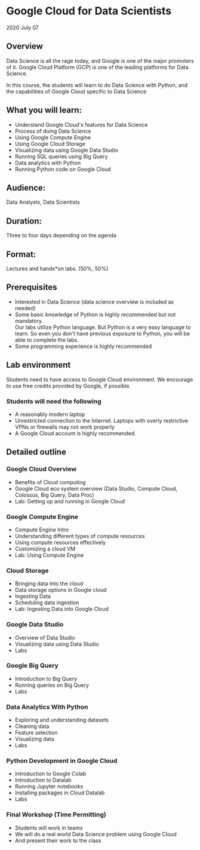 # Google Cloud for Data Scientists
2020 July 07

## Overview
Data Science is all the rage today, and Google is one of the major promoters of it. Google Cloud Platform (GCP) is one of the leading platforms for Data Science.

In this course, the students will learn to do Data Science with Python,  and the capabilities of Google Cloud specific to Data Science

## What you will learn:
* Understand Google Cloud's features for Data Science
* Process of doing Data Science
* Using Google Compute Engine
* Using Google Cloud Storage
* Visualizing data using Google Data Studio
* Running SQL queries using Big Query
* Data analytics with Python
* Running Python code on Google Cloud

## Audience:
Data Analysts, Data Scientists

## Duration:
Three to four days depending on the agenda

## Format:
Lectures and hands*on labs. (50%, 50%)

## Prerequisites
* Interested in Data Science (data science overview is included as needed)
* Some basic knowledge of Python is highly recommended but not mandatory.  
  Our labs utilize Python language.  But Python is a very easy language to learn. So even you don't have previous exposure to Python, you will be able to complete the labs.
* Some programming experience is highly recommended

## Lab environment
Students need to have access to Google Cloud environment.  We encourage to use free credits provided by Google, if possible.

### Students will need the following
* A reasonably modern laptop
* Unrestricted connection to the Internet.  Laptops with overly restrictive VPNs or firewalls may not work properly
* A Google Cloud account is highly recommended.


## Detailed outline

### Google Cloud Overview
* Benefits of Cloud computing
* Google Cloud eco system overview (Data Studio, Compute Cloud, Colossus, Big Query, Data Proc)
* Lab: Getting up and running in Google Cloud

### Google Compute Engine
* Compute Engine Intro
* Understanding different types of compute resources
* Using compute resources effectively
* Customizing a cloud VM
* Lab: Using Compute Engine

### Cloud Storage
* Bringing data into the cloud
* Data storage options in Google cloud
* Ingesting Data
* Scheduling data ingestion
* Lab: Ingesting Data into Google Cloud

### Google Data Studio
* Overview of Data Studio
* Visualizing data using Data Studio
* Labs

### Google Big Query
* Introduction to Big Query
* Running queries on Big Query
* Labs

### Data Analytics With Python
* Exploring and understanding datasets
* Cleaning data
* Feature selection
* Visualizing data
* Labs

### Python Development in Google Cloud
* Introduction to Google Colab
* Introduction to Datalab
* Running Jupyter notebooks
* Installing packages in Cloud Datalab
* Labs


### Final Workshop (Time Permitting)    
* Students will work in teams
* We will do a real world Data Science problem using Google Cloud
* And present their work to the class

